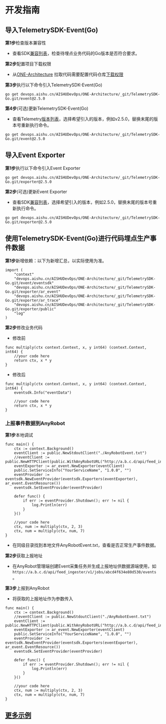 # 开发指南

## 导入TelemetrySDK-Event(Go)

**第1步**检查版本兼容性

- 查看SDK[兼容列表](../../../docs/compatibility.md)，检查待埋点业务代码的Go版本是否符合要求。

**第2步**配置项目下载权限

- 从[ONE-Architecture](https://devops.aishu.cn/AISHUDevOps/ONE-Architecture/_git/TelemetrySDK-Go)
  拉取代码需要配置代码仓库[下载权限](https://devops.aishu.cn/AISHUDevOps/AnyRobot/_git/Eyes_Docs?path=/可观测性开发者指南/TelemetrySDK开发者指南/Log/README.md&version=GBdevelop&_a=preview&anchor=sdk2.0-使用参考)

**第3步**执行以下命令引入TelemetrySDK-Event(Go)

```
go get devops.aishu.cn/AISHUDevOps/ONE-Architecture/_git/TelemetrySDK-Go.git/event@2.5.0
```

**第4步**(可选)更新TelemetrySDK-Event(Go)

- 查看Telemetry[版本列表](../../../docs/compatibility.md)，选择希望引入的版本，例如v2.5.0，替换末尾的版本号重新执行命令。

```
go get devops.aishu.cn/AISHUDevOps/ONE-Architecture/_git/TelemetrySDK-Go.git/event@2.5.0
```

## 导入Event Exporter

**第1步**执行以下命令引入Event Exporter

```
go get devops.aishu.cn/AISHUDevOps/ONE-Architecture/_git/TelemetrySDK-Go.git/exporter@2.5.0
```

**第2步**(可选)更新Event Exporter

- 查看SDK[兼容列表](../../../docs/compatibility.md)，选择希望引入的版本，例如2.5.0，替换末尾的版本号重新执行命令。

```
go get devops.aishu.cn/AISHUDevOps/ONE-Architecture/_git/TelemetrySDK-Go.git/exporter@2.5.0
```

## 使用TelemetrySDK-Event(Go)进行代码埋点生产事件数据

**第1步**新增依赖：以下为新增汇总，以实际使用为准。

```
import (
	"context"
	"devops.aishu.cn/AISHUDevOps/ONE-Architecture/_git/TelemetrySDK-Go.git/event/eventsdk"
	"devops.aishu.cn/AISHUDevOps/ONE-Architecture/_git/TelemetrySDK-Go.git/exporter/ar_event"
	"devops.aishu.cn/AISHUDevOps/ONE-Architecture/_git/TelemetrySDK-Go.git/exporter/ar_trace"
	"devops.aishu.cn/AISHUDevOps/ONE-Architecture/_git/TelemetrySDK-Go.git/exporter/public"
	"log"
)
```

**第2步**修改业务代码

- 修改前

```
func multiply(ctx context.Context, x, y int64) (context.Context, int64) {
	//your code here
	return ctx, x * y
}
```

- 修改后

```
func multiply(ctx context.Context, x, y int64) (context.Context, int64) {
	eventsdk.Info("eventData")

	//your code here
	return ctx, x * y
}
```

### 上报事件数据到AnyRobot

**第1步**本地调试

```
func main() {
	ctx := context.Background()
	eventClient := public.NewStdoutClient("./AnyRobotEvent.txt")
	//eventClient := public.NewHTTPClient(public.WithAnyRobotURL("http://a.b.c.d/api/feed_ingester/v1/jobs/abcd4f634e80d530/events"))
	eventExporter := ar_event.NewExporter(eventClient)
	public.SetServiceInfo("YourServiceName", "1.0.0", "")
	eventProvider := eventsdk.NewEventProvider(eventsdk.Exporters(eventExporter), ar_event.EventResource())
	eventsdk.SetEventProvider(eventProvider)

	defer func() {
		if err := eventProvider.Shutdown(); err != nil {
			log.Println(err)
		}
	}()

	//your code here
	ctx, num := multiply(ctx, 2, 3)
	ctx, num = multiply(ctx, num, 7)
}
```

- 在同级目录找到本地文件AnyRobotEvent.txt，查看是否正常生产事件数据。

**第2步**获取上报地址

- 在AnyRobot管理端创建Event采集任务并生成上报地址供数据源端使用，如`https://a.b.c.d/api/feed_ingester/v1/jobs/abcd4f634e80d530/events` 。

**第3步**上报到AnyRobot

- 将获取的上报地址作为参数传入

```
func main() {
	ctx := context.Background()
	//eventClient := public.NewStdoutClient("./AnyRobotEvent.txt")
	eventClient := public.NewHTTPClient(public.WithAnyRobotURL("http://a.b.c.d/api/feed_ingester/v1/jobs/abcd4f634e80d530/events"))
	eventExporter := ar_event.NewExporter(eventClient)
	public.SetServiceInfo("YourServiceName", "1.0.0", "")
	eventProvider := eventsdk.NewEventProvider(eventsdk.Exporters(eventExporter), ar_event.EventResource())
	eventsdk.SetEventProvider(eventProvider)

	defer func() {
		if err := eventProvider.Shutdown(); err != nil {
			log.Println(err)
		}
	}()

	//your code here
	ctx, num := multiply(ctx, 2, 3)
	ctx, num = multiply(ctx, num, 7)
}
```

## [更多示例](https://devops.aishu.cn/AISHUDevOps/ONE-Architecture/_git/TelemetrySDK-Go?version=GB2.4.0&path=/exporter/ar_event/examples/oneservice.go)

